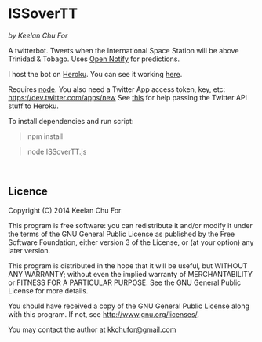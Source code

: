 ISSoverTT
===============
_by Keelan Chu For_

A twitterbot. Tweets when the International Space Station will be above Trinidad & Tobago. Uses [Open Notify](http://open-notify.org/) for predictions.

I host the bot on [Heroku](https://dashboard.heroku.com/home). You can see it working [here](http://issovertt.herokuapp.com/).

Requires [node](http://nodejs.org/). You also need a Twitter App access token, key, etc: https://dev.twitter.com/apps/new
See [this](https://devcenter.heroku.com/articles/config-vars) for help passing the Twitter API stuff to Heroku.

To install dependencies and run script:

> npm install

> node ISSoverTT.js
    
<br />    
    
## Licence

Copyright (C) 2014 Keelan Chu For

This program is free software: you can redistribute it and/or modify
it under the terms of the GNU General Public License as published by
the Free Software Foundation, either version 3 of the License, or
(at your option) any later version.

This program is distributed in the hope that it will be useful,
but WITHOUT ANY WARRANTY; without even the implied warranty of
MERCHANTABILITY or FITNESS FOR A PARTICULAR PURPOSE.  See the
GNU General Public License for more details.

You should have received a copy of the GNU General Public License
along with this program.  If not, see <http://www.gnu.org/licenses/>.

You may contact the author at kkchufor@gmail.com
